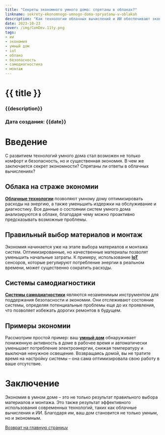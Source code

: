 ```yaml
---
title: "Секреты экономного умного дома: спрятаны в облаках?"
linkname: sekrety-ekonomnogo-umnogo-doma-spryatanы-v-oblakah
description: "Как технологии облачных вычислений и ИИ обеспечивают экономию и безопасность умных домовых систем. Секреты выбора материалов и монтажа."
date: 2023-10-23
cover: /img/ComDev.11ty.png
tags: 
- ии
- экономия
- умный дом
- iot
- облако
- безопасность
- самодиагностика
- монтаж
---
```


# {{ title }}
### {{description}}
### Дата создания: {{date}}

# Введение

С развитием технологий умного дома стал возможен не только комфорт и безопасность, но и существенная экономия. В чем же заключается секрет экономности? Спрятаны ли ответы в облачных вычислениях?

## Облака на страже экономии

**[Облачные технологии](/)** позволяют умному дому оптимизировать расходы на энергию, а также уменьшить издержки на обслуживание и диагностику. Все данные о состоянии систем умного дома анализируются в облаке, благодаря чему можно проактивно предсказывать возможные проблемы.

## Правильный выбор материалов и монтаж

Экономия начинается уже на этапе выбора материалов и монтажа систем. Оптимизированные, но качественные материалы позволят уменьшить начальные затраты. К примеру, использование **[IoT](/)** сенсоров, которые регулируют потребление энергии в реальном времени, может существенно сократить расходы.

## Системы самодиагностики

**[Системы самодиагностики](/)** являются незаменимым инструментом для поддержания безопасности и экономии. Они отслеживают состояние системы, определяя потенциальные проблемы еще до их проявления, что позволяет избежать дорогих ремонтов в будущем.

## Примеры экономии

Рассмотрим простой пример: ваш **[умный дом](/)** обнаруживает пониженную активность в доме в рабочее время и автоматически уменьшает потребление электроэнергии, снижая температуру и выключая ненужное освещение. Возвращаясь домой, вы не тратите время на настройку системы – она сама оптимизировала свою работу в ваше отсутствие.

# Заключение

Экономия в умном доме – это не только результат правильного выбора материалов и монтажа. Это также результат эффективного использования современных технологий, таких как облачные вычисления и ИИ. Благодаря им, ваш дом становится не только умным, но и экономным.

[Возврат на главную страницу](/)

